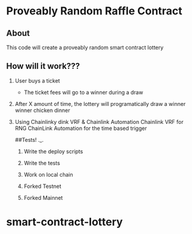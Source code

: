 # Proveably Random Raffle Contract

## About

This code will create a proveably random smart contract lottery

## How will it work???

1. User buys a ticket
   - The ticket fees will go to a winner during a draw
2. After X amount of time, the lottery will programatically draw a winner winner chicken dinner
3. Using Chainlinky dink VRF & Chainlink Automation
   Chainlink VRF for RNG
   ChainLink Automation for the time based trigger

   ##Tests! .\_.

   1. Write the deploy scripts
   2. Write the tests

   3. Work on local chain
   4. Forked Testnet
   5. Forked Mainnet
# smart-contract-lottery
